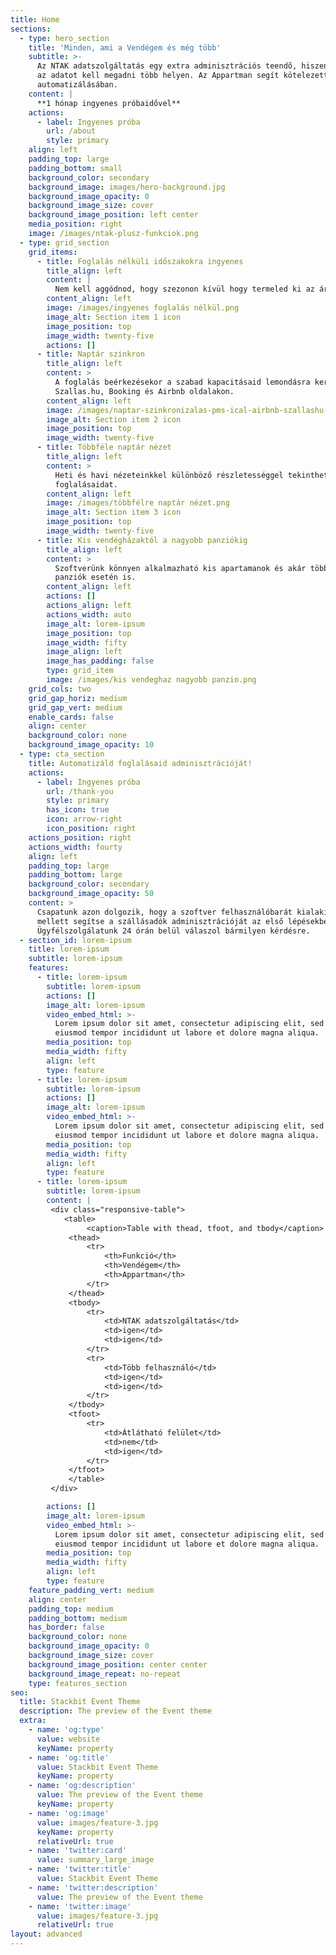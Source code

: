 ```yaml
---
title: Home
sections:
  - type: hero_section
    title: 'Minden, ami a Vendégem és még több'
    subtitle: >-
      Az NTAK adatszolgáltatás egy extra adminisztrációs teendő, hiszen ugyanazt
      az adatot kell megadni több helyen. Az Appartman segít kötelezettségeid
      automatizálásában.
    content: |
      **1 hónap ingyenes próbaidővel**
    actions:
      - label: Ingyenes próba
        url: /about
        style: primary
    align: left
    padding_top: large
    padding_bottom: small
    background_color: secondary
    background_image: images/hero-background.jpg
    background_image_opacity: 0
    background_image_size: cover
    background_image_position: left center
    media_position: right
    image: /images/ntak-plusz-funkciok.png
  - type: grid_section
    grid_items:
      - title: Foglalás nélküli időszakokra ingyenes
        title_align: left
        content: |
          Nem kell aggódnod, hogy szezonon kívül hogy termeled ki az árat.
        content_align: left
        image: /images/ingyenes foglalás nélkül.png
        image_alt: Section item 1 icon
        image_position: top
        image_width: twenty-five
        actions: []
      - title: Naptár szinkron
        title_align: left
        content: >
          A foglalás beérkezésekor a szabad kapacitásaid lemondásra kerülnek a
          Szallas.hu, Booking és Airbnb oldalakon.
        content_align: left
        image: /images/naptar-szinkronizalas-pms-ical-airbnb-szallashu-booking.png
        image_alt: Section item 2 icon
        image_position: top
        image_width: twenty-five
      - title: Többféle naptár nézet
        title_align: left
        content: >
          Heti és havi nézeteinkkel különböző részletességgel tekintheted át a
          foglalásaidat.
        content_align: left
        image: /images/többfélre naptár nézet.png
        image_alt: Section item 3 icon
        image_position: top
        image_width: twenty-five
      - title: Kis vendégházaktól a nagyobb panziókig
        title_align: left
        content: >
          Szoftverünk könnyen alkalmazható kis apartamanok és akár több épületes
          panziók esetén is.
        content_align: left
        actions: []
        actions_align: left
        actions_width: auto
        image_alt: lorem-ipsum
        image_position: top
        image_width: fifty
        image_align: left
        image_has_padding: false
        type: grid_item
        image: /images/kis vendeghaz nagyobb panzio.png
    grid_cols: two
    grid_gap_horiz: medium
    grid_gap_vert: medium
    enable_cards: false
    align: center
    background_color: none
    background_image_opacity: 10
  - type: cta_section
    title: Automatizáld foglalásaid adminisztrációját!
    actions:
      - label: Ingyenes próba
        url: /thank-you
        style: primary
        has_icon: true
        icon: arrow-right
        icon_position: right
    actions_position: right
    actions_width: fourty
    align: left
    padding_top: large
    padding_bottom: large
    background_color: secondary
    background_image_opacity: 50
    content: >
      Csapatunk azon dolgozik, hogy a szoftver felhasználóbarát kialakítása
      mellett segítse a szállásadók adminisztrációját az első lépésekben is.
      Ügyfélszolgálatunk 24 órán belül válaszol bármilyen kérdésre.
  - section_id: lorem-ipsum
    title: lorem-ipsum
    subtitle: lorem-ipsum
    features:
      - title: lorem-ipsum
        subtitle: lorem-ipsum
        actions: []
        image_alt: lorem-ipsum
        video_embed_html: >-
          Lorem ipsum dolor sit amet, consectetur adipiscing elit, sed do
          eiusmod tempor incididunt ut labore et dolore magna aliqua.
        media_position: top
        media_width: fifty
        align: left
        type: feature
      - title: lorem-ipsum
        subtitle: lorem-ipsum
        actions: []
        image_alt: lorem-ipsum
        video_embed_html: >-
          Lorem ipsum dolor sit amet, consectetur adipiscing elit, sed do
          eiusmod tempor incididunt ut labore et dolore magna aliqua.
        media_position: top
        media_width: fifty
        align: left
        type: feature
      - title: lorem-ipsum
        subtitle: lorem-ipsum
        content: |
         <div class="responsive-table">
            <table>
                 <caption>Table with thead, tfoot, and tbody</caption>
             <thead>
                 <tr>
                     <th>Funkció</th>
                     <th>Vendégem</th>
                     <th>Appartman</th>
                 </tr>
             </thead>
             <tbody>
                 <tr>
                     <td>NTAK adatszolgáltatás</td>
                     <td>igen</td>
                     <td>igen</td>
                 </tr>
                 <tr>
                     <td>Több felhasználó</td>
                     <td>igen</td>
                     <td>igen</td>
                 </tr>
             </tbody>
             <tfoot>
                 <tr>
                     <td>Átlátható felület</td>
                     <td>nem</td>
                     <td>igen</td>
                 </tr>
             </tfoot>
             </table>
         </div>

        actions: []
        image_alt: lorem-ipsum
        video_embed_html: >-
          Lorem ipsum dolor sit amet, consectetur adipiscing elit, sed do
          eiusmod tempor incididunt ut labore et dolore magna aliqua.
        media_position: top
        media_width: fifty
        align: left
        type: feature
    feature_padding_vert: medium
    align: center
    padding_top: medium
    padding_bottom: medium
    has_border: false
    background_color: none
    background_image_opacity: 0
    background_image_size: cover
    background_image_position: center center
    background_image_repeat: no-repeat
    type: features_section
seo:
  title: Stackbit Event Theme
  description: The preview of the Event theme
  extra:
    - name: 'og:type'
      value: website
      keyName: property
    - name: 'og:title'
      value: Stackbit Event Theme
      keyName: property
    - name: 'og:description'
      value: The preview of the Event theme
      keyName: property
    - name: 'og:image'
      value: images/feature-3.jpg
      keyName: property
      relativeUrl: true
    - name: 'twitter:card'
      value: summary_large_image
    - name: 'twitter:title'
      value: Stackbit Event Theme
    - name: 'twitter:description'
      value: The preview of the Event theme
    - name: 'twitter:image'
      value: images/feature-3.jpg
      relativeUrl: true
layout: advanced
---
```

